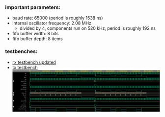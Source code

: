 ### important parameters:
- baud rate: 65000 (period is roughly 1538 ns)
- internal oscillator frequency: 2.08 MHz
  - divided by 4, components run on 520 kHz, period is roughly 192 ns
- fifo buffer width: 8 bits
- fifo buffer depth: 8 items

### testbenches:
- [rx testbench updated](https://www.edaplayground.com/x/wAuf) 
- [tx testbench](https://www.edaplayground.com/x/bjRU)
![shows the tx working in testbench](the_tx_working_in_tb.png)
